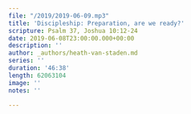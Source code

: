 ```yaml
---
file: "/2019/2019-06-09.mp3"
title: 'Discipleship: Preparation, are we ready?'
scripture: Psalm 37, Joshua 10:12-24
date: 2019-06-08T23:00:00.000+00:00
description: ''
author: _authors/heath-van-staden.md
series: ''
duration: '46:38'
length: 62063104
image: ''
notes: ''

---
```

